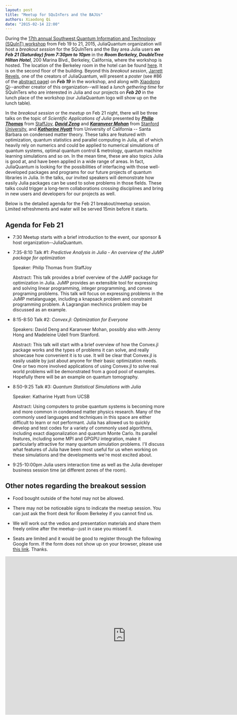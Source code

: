 ```yaml
---
layout: post
title: "Meetup for SQuInTers and the BAJUs"
authors: Xiaodong Qi
date: "2015-02-14 22:00"
---
```


During the [17th annual Southwest Quantum Information and Technology (SQuInT) workshop](http://physics.unm.edu/SQuInT/index.php) from Feb 19 to 21, 2015, JuliaQuantum organization will host a *breakout session* for the SQuInTers and the Bay area Julia users ***on Feb 21 (Saturday) from 7:30pm to 10pm*** in the ***Room Berkeley, DoubleTree Hilton Hotel***, 200 Marina Blvd., Berkeley, California, where the workshop is hosted. The location of the Berkeley room in the hotel can be found [here](http://doubletree3.hilton.com/resources/media/dt/JBKCADT/en_US/pdf/en_JBKCADT_Meeting_Factsheet_June12.pdf). It is on the second floor of the building. Beyond this *breakout session*, [Jarrett Revels](https://github.com/jrevels), one of the creators of JuliaQuantum, will present a *poster* (see #86 of the [abstract page](http://physics.unm.edu/SQuInT/abstracts.php)) on ***Feb 19*** in the workshop, and along with [Xiaodong Qi](https://github.com/i2000s)--another creator of this organization--will lead a *lunch gethering time* for SQuInTers who are interested in Julia and our projects on ***Feb 20*** in the lunch place of the workshop (our JuliaQuantum logo will show up on the lunch table).  


In the *breakout session* or the *meetup* on Feb 21 night, there will be three talks on the topic of *Scientific Applications of Julia* presented by ***[Philip Thomas](https://www.philipithomas.com/julia-jump/)*** from [StaffJoy](https://www.staffjoy.com/), ***[David Zeng](http://web.stanford.edu/~dzeng0/)*** and ***[Karanveer Mohan](http://web.stanford.edu/~kvmohan/)*** from [Stanford University](http://stanford.edu/~boyd/), and ***[Katharine Hyatt](http://web.physics.ucsb.edu/~kshyatt/)*** from University of California -- Santa Barbara on condensed matter theory. These talks are featured with optimization, quantum statistics and parallel computing in Julia, all of which heavily rely on numerics and could be applied to numerical simulations of quantum systems, optimal quantum control & metrology, quantum machine learning simulations and so on. In the mean time, these are also topics Julia is good at, and have been applied in a wide range of areas. In fact, JuliaQuantum is looking for the possibilities of interfacing with those well-developed packages and programs for our future projects of quantum libraries in Julia. In the talks, our invited speakers will demonstrate how easily Julia packages can be used to solve problems in those fields. These talks could trigger a long-term collaborations crossing disciplines and bring in new users and developers for our projects as well.  

Below is the detailed agenda for the Feb 21 breakout/meetup session. Limited refreshments and water will be served 15min before it starts.

## Agenda for Feb 21
* 7:30 Meetup starts with a brief introduction to the event, our sponsor & host organization--JuliaQuantum.

* 7:35-8:10 Talk #1: *Predictive Analysis in Julia - An overview of the JuMP package for optimization*
    
    Speaker: Philip Thomas from StaffJoy
    
    Abstract: This talk provides a brief overview of the JuMP package for optimization in Julia. 
JuMP provides an extensible tool for expressing and solving linear programming, integer programming, and convex programing problems. This talk will focus on expressing problems in the JuMP metalanguage, including a knapsack problem and constraint programming problem. A Lagrangian mechinics problem may be discussed as an example. 
    
* 8:15-8:50 Talk #2: *Convex.jl: Optimization for Everyone*

    Speakers: David Deng and Karanveer Mohan, possibly also with Jenny Hong
and Madeleine Udell from Stanford.

    Abstract: This talk will start with a brief overview of how the
Convex.jl package works and the types of problems it can solve, and
really showcase how convenient it is to use. It will be clear that
Convex.jl is easily usable by just about anyone for their basic
optimization needs. One or two more involved applications of using
Convex.jl to solve real world problems will be demonstrated from a good
pool of examples. Hopefully there will be an example on quantum tomography.

* 8:50-9:25 Talk #3: *Quantum Statistical Simulations with Julia*

    Speaker: Katharine Hyatt from UCSB
    
    Abstract: Using computers to probe quantum systems is becoming more
and more common in condensed matter physics research. Many of the
commonly used languages and techniques in this space are either
difficult to learn or not performant. Julia has allowed us to quickly
develop and test codes for a variety of commonly used algorithms,
including exact diagonalization and quantum Monte Carlo. Its parallel
features, including some MPI and GPGPU integration, make it particularly
attractive for many quantum simulation problems. I'll discuss what
features of Julia have been most useful for us when working on these
simulations and the developments we're most excited about.

* 9:25-10:00pm Julia users interaction time as well as the Julia
developer business session time (at different zones of the room).

## Other notes regarding the breakout session
* Food bought outside of the hotel may not be allowed. 

* There may not be noticeable signs to indicate the meetup session. You can just ask the front desk for Room Berkeley if you cannot find us. 

* We will work out the vedios and presentation materials and share them freely online after the meetup--just in case you missed it.

* Seats are limited and it would be good to register through the following Google form. If the form does not show up on your browser, please use [this link](http://goo.gl/forms/T5qnGPndSE). Thanks. 
<iframe src="https://docs.google.com/forms/d/1siZ-gYL5-u3_sl_YnSa-qhjUtLxszcqBiwctf9CV15o/viewform?embedded=true" width="760" height="500" frameborder="0" marginheight="0" marginwidth="0">Loading...</iframe>
